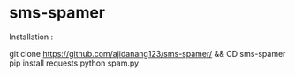 # sms-spamer
Installation :


git clone https://github.com/ajidanang123/sms-spamer/ && CD sms-spamer
pip install requests
python spam.py
